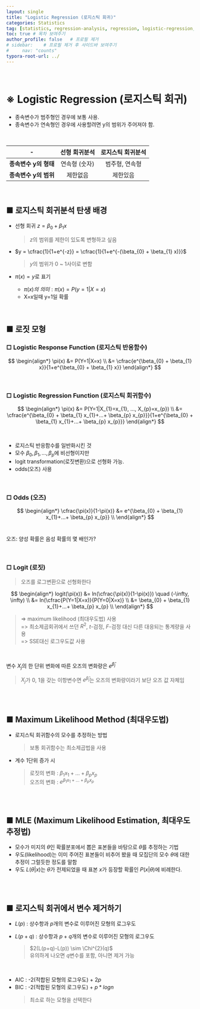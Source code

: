 ```yaml
---
layout: single
title: "Logistic Regression (로지스틱 회귀)"
categories: Statistics
tag: [statistics, regression-analysis, regression, logistic-regression, odds, logit, MLE]
toc: true # 목차 보여주기
author_profile: false   # 프로필 제거
# sidebar:    # 프로필 제거 후 사이드바 보여주기
#     nav: "counts"
typora-root-url: ../
---
```

<br>

# **※ Logistic Regression (로지스틱 회귀)**
- 종속변수가 범주형인 경우에 보통 사용.
- 종속변수가 연속형인 경우에 사용할려면 y의 범위가 주어져야 함.

<br>

| - | **선형 회귀분석** | **로지스틱 회귀분석** |
|:---------------:|:-----------:|:-------------:|
| **종속변수 y의 형태**  | 연속형 (숫자)    | 범주형, 연속형      |
| **종속변수 y의 범위**  | 제한없음        | 제한있음          |

<br>

## ■ 로지스틱 회귀분석 탄생 배경
- 선형 회귀 $z = \beta_{0} + \beta_{1} x$
  > $z$의 범위를 제한이 있도록 변형하고 싶음

- $y = \cfrac{1}{1+e^{-z}} = \cfrac{1}{1+e^{-(\beta_{0} + \beta_{1} x)}}$
  > $y$의 범위가 0 ~ 1사이로 변함
- $\pi(x) = y$로 표기
  - $\pi(x)의 ~의미 : \pi(x) = P(y=1|X=x)$
  - X=x일때 y=1일 확률

<br>

## ■ 로짓 모형
### □ Logistic Response Function (로지스틱 반응함수)
$$
\begin{align*}
\pi(x) &= P(Y=1|X=x) \\
&= \cfrac{e^{\beta_{0} + \beta_{1} x}}{1+e^{\beta_{0} + \beta_{1} x}}
\end{align*}
$$

<br>

### □ Logistic Regression Function (로지스틱 회귀함수)
$$
\begin{align*}
\pi(x) &= P(Y=1|X_{1}=x_{1}, ..., X_{p}=x_{p}) \\
&= \cfrac{e^{\beta_{0} + \beta_{1} x_{1}+...+ \beta_{p} x_{p}}}{1+e^{\beta_{0} + \beta_{1} x_{1}+...+ \beta_{p} x_{p}}}
\end{align*}
$$

<br>

- 로지스틱 반응함수를 일반화시킨 것
- 모수 $\beta_{0}, \beta_{1}, ..., \beta_{p}$에 비선형이지만
- logit transformation(로짓변환)으로 선형화 가능.
- odds(오즈) 사용

<br>

### □ Odds (오즈)
$$
\begin{align*}
\cfrac{\pi(x)}{1-\pi(x)} &= e^{\beta_{0} + \beta_{1} x_{1}+...+ \beta_{p} x_{p}} \\
\end{align*}
$$
<br>

오즈: 양성 확률은 음성 확률의 몇 배인가?

<br>

### □ Logit (로짓)
> 오즈를 로그변환으로 선형화한다<br>

$$
\begin{align*}
logit(\pi(x)) &= ln(\cfrac{\pi(x)}{1-\pi(x)}) \quad (-\infty, \infty) \\
&= ln(\cfrac{P(Y=1|X=x)}{P(Y=0|X=x)} \\
&= \beta_{0} + \beta_{1} x_{1}+...+ \beta_{p} x_{p} \\
\end{align*}
$$

> => maximum likelihood (최대우도법) 사용<br>
> => 최소제곱회귀에서 쓰던 $R^{2}$, $t$-검정, $F$-검정 대신 다른 대응되는 통계량을 사용<br>
> => SSE대신 로그우도값 사용<br>

<br>

변수 $X_{j}$의 한 단위 변화에 따른 오즈의 변화량은 $e^{\hat \beta_{j}}$ <br>
> $X_{j}$가 0, 1을 갖는 이항변수면 $e^{\hat \beta_{j}}$는 오즈의 변화량이라기 보단 오즈 값 자체임

<br>
<br>

## ■ Maximum Likelihood Method (최대우도법)
- 로지스틱 회귀함수의 모수를 추정하는 방법
  > 보통 회귀함수는 최소제곱법을 사용

- 계수 1단위 증가 시
  > 로짓의 변화 : $\beta_{1} x_{1}+...+ \beta_{p} x_{p}$ <br>
  > 오즈의 변화 : $e^{\beta_{1} x_{1}+...+ \beta_{p} x_{p}}$

<br>
<br>

## ■ MLE (Maximum Likelihood Estimation, 최대우도추정법)
- 모수가 미지의 $\theta$인 확률분포에서 뽑은 표본들을 바탕으로 $\theta$를 추정하는 기법
- 우도(likelihood)는 이미 주어진 표본들이 비추어 봤을 때 모집단의 모수 $\theta$에 대한 추정이 그럴듯한 정도를 말함
- 우도 $L(\theta|x)$는 $\theta$가 전제되었을 때 표본 $x$가 등장할 확률인 $P(x|\theta)$에 비례한다.

<br>
<br>

## ■ 로지스틱 회귀에서 변수 제거하기
- $L(p)$ : 상수항과 $p$개의 변수로 이루어진 모형의 로그우도
- $L(p+q)$ : 상수항과 $p+q$개의 변수로 이루어진 모형의 로그우도

    > $2(L(p+q)-L(p)) \sim \Chi^{2}(q)$ <br>
    > 유의하게 나오면 $q$변수를 포함, 아니면 제거 가능

<br>

- AIC : -2(적합된 모형의 로그우도) + $2p$
- BIC : -2(적합된 모형의 로그우도) + $p*logn$
    > 최소로 하는 모형을 선택한다